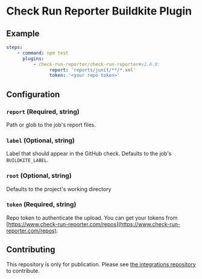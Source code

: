 # Check Run Reporter Buildkite Plugin

## Example

```yml
steps:
    - command: npm test
      plugins:
          - check-run-reporter/check-run-reporter#v2.6.0:
                report: 'reports/junit/**/*.xml'
                token: '<your repo token>'
```

## Configuration

### `report` (Required, string)

Path or glob to the job's report files.

### `label` (Optional, string)

Label that should appear in the GitHub check. Defaults to the job's
`BUILDKITE_LABEL`.

### `root` (Optional, string)

Defaults to the project's working directory

### `token` (Required, string)

Repo token to authenticate the upload. You can get your tokens from
[https://www.check-run-reporter.com/repos](https://www.check-run-reporter.com/repos).

## Contributing

This repository is only for publication. Please see
[the integrations repository](https://github.com/check-run-reporter/integrations)
to contribute.
